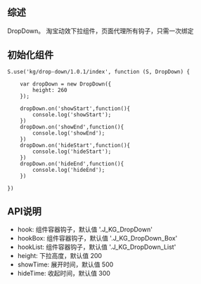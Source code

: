 ## 综述

DropDown。
淘宝动效下拉组件，页面代理所有钩子，只需一次绑定

## 初始化组件
		
    S.use('kg/drop-down/1.0.1/index', function (S, DropDown) {

        var dropDown = new DropDown({
            height: 260
        });
        
        dropDown.on('showStart',function(){
            console.log('showStart');
        })
        dropDown.on('showEnd',function(){
            console.log('showEnd');
        })
        dropDown.on('hideStart',function(){
            console.log('hideStart');
        })
        dropDown.on('hideEnd',function(){
            console.log('hideEnd');
        })

    })

## API说明

  * hook: 组件容器钩子，默认值 '.J_KG_DropDown'
  * hookBox: 组件容器钩子，默认值 '.J_KG_DropDown_Box'
  * hookList: 组件容器钩子，默认值 '.J_KG_DropDown_List'
  * height: 下拉高度，默认值 200
  * showTime: 展开时间，默认值 500
  * hideTime: 收起时间，默认值 300